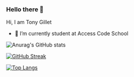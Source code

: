 ### Hello there 👋


Hi, I am Tony Gillet

- 🔭 I’m currently student at Access Code School


![Anurag's GitHub stats](https://github-readme-stats.vercel.app/api?username=Hifi58&show_icons=true&theme=radical)

[![GitHub Streak](http://github-readme-streak-stats.herokuapp.com?user=Hifi58&theme=dark&hide_border=true)](https://git.io/streak-stats)

[![Top Langs](https://github-readme-stats.vercel.app/api/top-langs/?username=Hifi58&layout=compact)](https://github.com/Hifi58/github-readme-stats)
